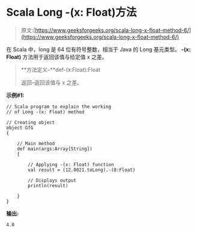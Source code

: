 # Scala Long -(x: Float)方法

> 原文:[https://www.geeksforgeeks.org/scala-long-x-float-method-6/](https://www.geeksforgeeks.org/scala-long-x-float-method-6/)

在 Scala 中，long 是 64 位有符号整数，相当于 Java 的 Long 基元类型。 **-(x: Float)** 方法用于返回该值与给定值 x 之差。

> **方法定义–**def-(x:Float):Float
> 
> 返回–返回该值与 x 之差。

**示例#1:**

```
// Scala program to explain the working 
// of Long -(x: Float) method

// Creating object
object GfG
{ 

    // Main method
    def main(args:Array[String])
    {

        // Applying -(x: Float) function
        val result = (12.0021.toLong).-(8:Float)

        // Displays output
        println(result)

    }
} 
```

**输出:**

```
4.0

```